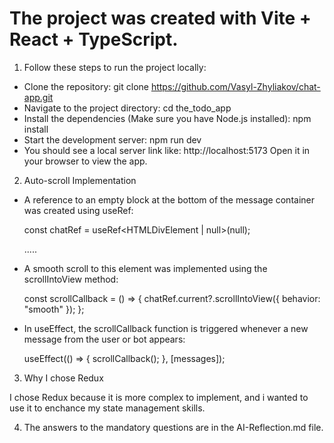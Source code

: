 # The project was created with Vite + React + TypeScript.

1. Follow these steps to run the project locally:

- Clone the repository:
  git clone https://github.com/Vasyl-Zhyliakov/chat-app.git
- Navigate to the project directory:
  cd the_todo_app
- Install the dependencies (Make sure you have Node.js installed):
  npm install
- Start the development server:
  npm run dev
- You should see a local server link like:
  http://localhost:5173
  Open it in your browser to view the app.

2. Auto-scroll Implementation

- A reference to an empty block at the bottom of the message container was created using useRef:

  const chatRef = useRef<HTMLDivElement | null>(null);

  <div className="chat__messages">
    .....
    <div ref={chatRef}></div>
  </div>

- A smooth scroll to this element was implemented using the scrollIntoView method:

  const scrollCallback = () => {
  chatRef.current?.scrollIntoView({ behavior: "smooth" });
  };

- In useEffect, the scrollCallback function is triggered whenever a new message from the user or bot appears:

  useEffect(() => {
  scrollCallback();
  }, [messages]);

3. Why I chose Redux

I chose Redux because it is more complex to implement, and i wanted to use it to enchance my state management skills.

4. The answers to the mandatory questions are in the AI-Reflection.md file.
